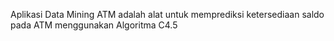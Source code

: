 Aplikasi Data Mining ATM adalah alat untuk memprediksi ketersediaan saldo pada ATM menggunakan Algoritma C4.5
